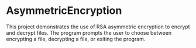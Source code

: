 # AsymmetricEncryption
This project demonstrates the use of RSA asymmetric encryption to encrypt and decrypt files. The program prompts the user to choose between encrypting a file, decrypting a file, or exiting the program.
